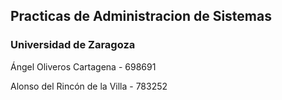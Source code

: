 <h2>Practicas de Administracion de Sistemas</h2>
<h3>Universidad de Zaragoza</h3>
<p>Ángel Oliveros Cartagena - 698691</p>
<p>Alonso del Rincón de la Villa - 783252</p>
